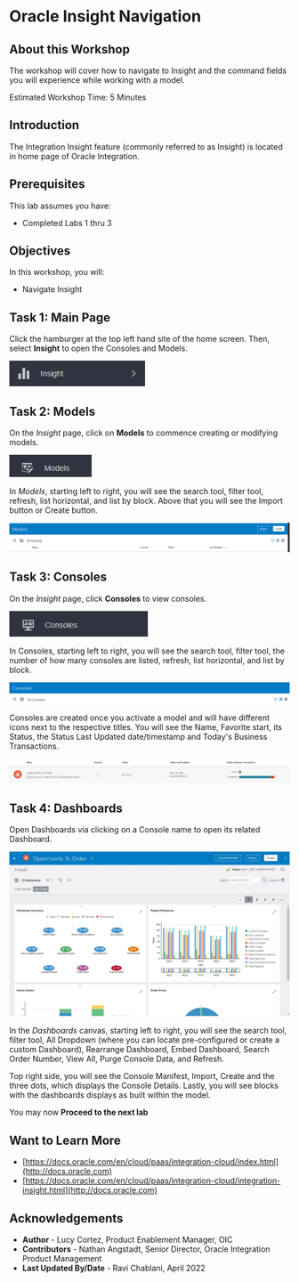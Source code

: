 # Oracle Insight Navigation

## About this Workshop

The workshop will cover how to navigate to Insight and the command fields you will experience while working with a model.

Estimated Workshop Time: 5 Minutes

## Introduction

The Integration Insight feature (commonly referred to as Insight) is located in home page of Oracle Integration.

## Prerequisites

This lab assumes you have:

* Completed Labs 1 thru 3 

## Objectives

In this workshop, you will:

* Navigate Insight

## Task 1: Main Page
Click the hamburger at the top left hand site of the home screen. Then, select **Insight** to open the Consoles and Models.

![Open Insight](./images/insight.jpg)

## Task 2: Models
On the *Insight* page, click on **Models** to commence creating or modifying models.

![Open Insight Models page](./images/models.jpg)

In *Models*, starting left to right, you will see the search tool, filter tool, refresh, list horizontal, and list by block. Above that you will see the Import button or Create button.

![Models page](./images/modelpage.jpg " ")


## Task 3: Consoles

On the *Insight* page, click **Consoles** to view consoles.

![Open Insight Consoles page](./images/console.jpg " ")

In Consoles, starting left to right, you will see the search tool, filter tool, the number of how many consoles are listed, refresh, list horizontal, and list by block.

![Consoles page](./images/consolepage.jpg)

Consoles are created once you activate a model and will have different icons next to the respective titles. You will see the Name, Favorite start, its Status, the Status Last Updated date/timestamp and Today's Business Transactions.

![consolepage2](./images/consolepage2.jpg " ")


## Task 4: Dashboards

Open Dashboards via clicking on a Console name to open its related Dashboard.

![Dashboards](./images/feb2021-opp-order-console.jpg " ")

In the *Dashboards* canvas, starting left to right, you will see the search tool, filter tool, All Dropdown (where you can locate pre-configured or create a custom Dashboard), Rearrange Dashboard, Embed Dashboard, Search Order Number, View All, Purge Console Data, and Refresh.

Top right side, you will see the Console Manifest, Import, Create and the three dots, which displays the Console Details. Lastly, you will see blocks with the dashboards displays as built within the model.

You may now **Proceed to the next lab**

## Want to Learn More

* [https://docs.oracle.com/en/cloud/paas/integration-cloud/index.html](http://docs.oracle.com)
* [https://docs.oracle.com/en/cloud/paas/integration-cloud/integration-insight.html](http://docs.oracle.com)

## Acknowledgements
* **Author** - Lucy Cortez, Product Enablement Manager, OIC
* **Contributors** -  Nathan Angstadt, Senior Director, Oracle Integration Product Management
* **Last Updated By/Date** - Ravi Chablani, April 2022
